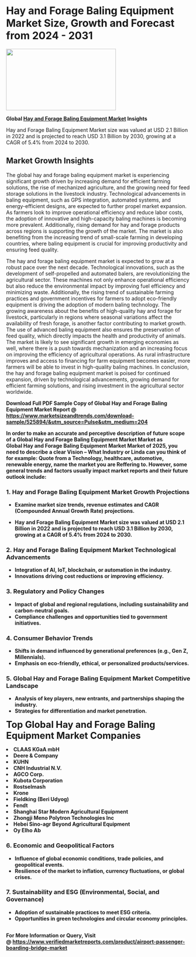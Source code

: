 <H1>Hay and Forage Baling Equipment Market Size, Growth and Forecast from 2024 - 2031</H1><img class="aligncenter size-medium wp-image-584254" src="https://thirdeyenews.in/wp-content/uploads/2024/09/Global-Market-Research-300x168.jpeg" alt="" width="300" height="168" /><p><strong>Global&nbsp;<a href="https://www.marketsizeandtrends.com/download-sample/525894/&amp;utm_source=Pulse&amp;utm_medium=204">Hay and Forage Baling Equipment Market</a> Insights</strong></p><p>Hay and Forage Baling Equipment Market size was valued at USD 2.1 Billion in 2022 and is projected to reach USD 3.1 Billion by 2030, growing at a CAGR of 5.4% from 2024 to 2030.</p><p><h2>Market Growth Insights</h2> <p>The global hay and forage baling equipment market is experiencing significant growth driven by increasing demand for efficient farming solutions, the rise of mechanized agriculture, and the growing need for feed storage solutions in the livestock industry. Technological advancements in baling equipment, such as GPS integration, automated systems, and energy-efficient designs, are expected to further propel market expansion. As farmers look to improve operational efficiency and reduce labor costs, the adoption of innovative and high-capacity baling machines is becoming more prevalent. Additionally, rising demand for hay and forage products across regions is supporting the growth of the market. The market is also benefiting from the increasing trend of small-scale farming in developing countries, where baling equipment is crucial for improving productivity and ensuring feed quality.</p> <p><strong></strong></p> <p>The hay and forage baling equipment market is expected to grow at a robust pace over the next decade. Technological innovations, such as the development of self-propelled and automated balers, are revolutionizing the agricultural sector. These machines not only enhance operational efficiency but also reduce the environmental impact by improving fuel efficiency and minimizing waste. Additionally, the rising trend of sustainable farming practices and government incentives for farmers to adopt eco-friendly equipment is driving the adoption of modern baling technology. The growing awareness about the benefits of high-quality hay and forage for livestock, particularly in regions where seasonal variations affect the availability of fresh forage, is another factor contributing to market growth. The use of advanced baling equipment also ensures the preservation of feed quality, which directly impacts the health and productivity of animals. The market is likely to see significant growth in emerging economies as well, where there is a push towards mechanization and an increasing focus on improving the efficiency of agricultural operations. As rural infrastructure improves and access to financing for farm equipment becomes easier, more farmers will be able to invest in high-quality baling machines. In conclusion, the hay and forage baling equipment market is poised for continued expansion, driven by technological advancements, growing demand for efficient farming solutions, and rising investment in the agricultural sector worldwide.</p> <p><strong></p><p><span class=""><strong>Download Full PDF Sample Copy of Global Hay and Forage Baling Equipment Market Report</strong> @ <a href="https://www.marketsizeandtrends.com/download-sample/525894/&amp;utm_source=Pulse&amp;utm_medium=204" target="_blank">https://www.marketsizeandtrends.com/download-sample/525894/&amp;utm_source=Pulse&amp;utm_medium=204</a></span></p><p>In order to make an accurate and perceptive description of future scope of a Global&nbsp;Hay and Forage Baling Equipment Market Market as Global&nbsp;Hay and Forage Baling Equipment Market Market of 2025, you need to describe a clear Vision &ndash; What Industry or Linda can you think of for example: Quote from a Technology, healthcare, automotive, renewable energy, name the market you are Reffering to. However, some general trends and factors usually impact market reports and their future outlook include:</p><h3>1.&nbsp;<strong>Hay and Forage Baling Equipment Market Growth Projections</strong></h3><ul><li>Examine market size trends, revenue estimates and CAGR (Compounded Annual Growth Rate) projections.</li><li><p>Hay and Forage Baling Equipment Market size was valued at USD 2.1 Billion in 2022 and is projected to reach USD 3.1 Billion by 2030, growing at a CAGR of 5.4% from 2024 to 2030.</p></li></ul><h3>2.&nbsp;<strong>Hay and Forage Baling Equipment Market Technological Advancements</strong></h3><ul><li>Integration of AI, IoT, blockchain, or automation in the industry.</li><li>Innovations driving cost reductions or improving efficiency.</li></ul><h3>3.&nbsp;<strong>Regulatory and Policy Changes</strong></h3><ul><li>Impact of global and regional regulations, including sustainability and carbon-neutral goals.</li><li>Compliance challenges and opportunities tied to government initiatives.</li></ul><h3>4.&nbsp;<strong>Consumer Behavior Trends</strong></h3><ul><li>Shifts in demand influenced by generational preferences (e.g., Gen Z, Millennials).</li><li>Emphasis on eco-friendly, ethical, or personalized products/services.</li></ul><h3>5.&nbsp;<strong>Global Hay and Forage Baling Equipment Market Competitive Landscape</strong></h3><ul><li>Analysis of key players, new entrants, and partnerships shaping the industry.</li><li>Strategies for differentiation and market penetration.</li></ul><p data-pm-slice="1 1 []"><span style="color: inherit; font-family: inherit; font-size: 25px;">Top Global Hay and Forage Baling Equipment Market Companies</span></p><div class="" data-test-id=""><p><li>CLAAS KGaA mbH</li><li> Deere & Company</li><li> KUHN</li><li> CNH Industrial N.V.</li><li> AGCO Corp.</li><li> Kubota Corporation</li><li> Rostselmash</li><li> Krone</li><li> Fieldking (Beri Udyog)</li><li> Fendt</li><li> Shanghai Star Modern Agricultural Equipment</li><li> Zhongji Meno Polytron Technologies Inc</li><li> Hebei Sino-agr Beyond Agricultural Equipment</li><li> Oy Elho Ab</li></p></div><h3>6.&nbsp;<strong>Economic and Geopolitical Factors</strong></h3><ul><li>Influence of global economic conditions, trade policies, and geopolitical events.</li><li>Resilience of the market to inflation, currency fluctuations, or global crises.</li></ul><h3>7.&nbsp;<strong>Sustainability and ESG (Environmental, Social, and Governance)</strong></h3><ul><li>Adoption of sustainable practices to meet ESG criteria.</li><li>Opportunities in green technologies and circular economy principles.</li></ul><h2><strong style="font-size: 14px;">For More Information or Query, Visit @&nbsp;</strong><a style="background-color: #ffffff; font-size: 14px;" href="https://www.marketsizeandtrends.com/report/hay-and-forage-baling-equipment-market/" target="_blank">https://www.verifiedmarketreports.com/product/airport-passenger-boarding-bridge-market</a></h2>
